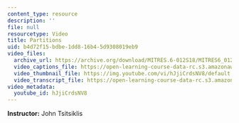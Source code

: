 ```yaml
---
content_type: resource
description: ''
file: null
resourcetype: Video
title: Partitions
uid: b4d72f15-bdbe-1dd8-16b4-5d9308019eb9
video_files:
  archive_url: https://archive.org/download/MITRES.6-012S18/MITRES6_012S18_L04-07_300k.mp4
  video_captions_file: https://open-learning-course-data-rc.s3.amazonaws.com/res-6-012-introduction-to-probability-spring-2018/1d06eb58a7fd5a5eb1f2b089b1ded14f_hJjiCrdsNV8.vtt
  video_thumbnail_file: https://img.youtube.com/vi/hJjiCrdsNV8/default.jpg
  video_transcript_file: https://open-learning-course-data-rc.s3.amazonaws.com/res-6-012-introduction-to-probability-spring-2018/6b52ed8d6905188a98b4c989f12852e2_hJjiCrdsNV8.pdf
video_metadata:
  youtube_id: hJjiCrdsNV8
---
```


**Instructor:** John Tsitsiklis
